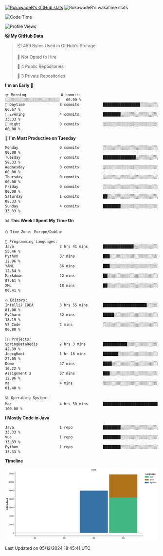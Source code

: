 
[![RukawadeB's GitHub stats](https://github-readme-stats.vercel.app/api?username=RukawadeB&hide=prs&show_icons=true&theme=omni)](https://github.com/anuraghazra/github-readme-stats)
![RukawadeB's wakatime stats](https://github-readme-stats.vercel.app/api/wakatime?username=RukawadeB)

<!--START_SECTION:waka-->
![Code Time](http://img.shields.io/badge/Code%20Time-165%20hrs%2036%20mins-blue)

![Profile Views](http://img.shields.io/badge/Profile%20Views-41-blue)

**🐱 My GitHub Data** 

> 📦 459 Bytes Used in GitHub's Storage 
 > 
> 🚫 Not Opted to Hire
 > 
> 📜 4 Public Repositories 
 > 
> 🔑 3 Private Repositories 
 > 
**I'm an Early 🐤** 

```text
🌞 Morning                0 commits           ░░░░░░░░░░░░░░░░░░░░░░░░░   00.00 % 
🌆 Daytime                8 commits           █████████████████░░░░░░░░   66.67 % 
🌃 Evening                4 commits           ████████░░░░░░░░░░░░░░░░░   33.33 % 
🌙 Night                  0 commits           ░░░░░░░░░░░░░░░░░░░░░░░░░   00.00 % 
```
📅 **I'm Most Productive on Tuesday** 

```text
Monday                   0 commits           ░░░░░░░░░░░░░░░░░░░░░░░░░   00.00 % 
Tuesday                  7 commits           ███████████████░░░░░░░░░░   58.33 % 
Wednesday                0 commits           ░░░░░░░░░░░░░░░░░░░░░░░░░   00.00 % 
Thursday                 0 commits           ░░░░░░░░░░░░░░░░░░░░░░░░░   00.00 % 
Friday                   0 commits           ░░░░░░░░░░░░░░░░░░░░░░░░░   00.00 % 
Saturday                 1 commits           ██░░░░░░░░░░░░░░░░░░░░░░░   08.33 % 
Sunday                   4 commits           ████████░░░░░░░░░░░░░░░░░   33.33 % 
```


📊 **This Week I Spent My Time On** 

```text
🕑︎ Time Zone: Europe/Dublin

💬 Programming Languages: 
Java                     2 hrs 41 mins       ██████████████░░░░░░░░░░░   55.46 % 
Python                   37 mins             ███░░░░░░░░░░░░░░░░░░░░░░   12.86 % 
YAML                     36 mins             ███░░░░░░░░░░░░░░░░░░░░░░   12.54 % 
Markdown                 22 mins             ██░░░░░░░░░░░░░░░░░░░░░░░   07.61 % 
XML                      18 mins             ██░░░░░░░░░░░░░░░░░░░░░░░   06.41 % 

🔥 Editors: 
IntelliJ IDEA            3 hrs 55 mins       ████████████████████░░░░░   81.00 % 
PyCharm                  52 mins             █████░░░░░░░░░░░░░░░░░░░░   18.19 % 
VS Code                  2 mins              ░░░░░░░░░░░░░░░░░░░░░░░░░   00.80 % 

🐱‍💻 Projects: 
SpringDataRedis          2 hrs 3 mins        ███████████░░░░░░░░░░░░░░   42.39 % 
JeecgBoot                1 hr 18 mins        ███████░░░░░░░░░░░░░░░░░░   27.05 % 
Demo                     47 mins             ████░░░░░░░░░░░░░░░░░░░░░   16.22 % 
Assignment 2             37 mins             ███░░░░░░░░░░░░░░░░░░░░░░   12.86 % 
ma                       4 mins              ░░░░░░░░░░░░░░░░░░░░░░░░░   01.48 % 

💻 Operating System: 
Mac                      4 hrs 50 mins       █████████████████████████   100.00 % 
```

**I Mostly Code in Java** 

```text
Java                     1 repo              ████████░░░░░░░░░░░░░░░░░   33.33 % 
Vue                      1 repo              ████████░░░░░░░░░░░░░░░░░   33.33 % 
Python                   1 repo              ████████░░░░░░░░░░░░░░░░░   33.33 % 
```



**Timeline**

![Lines of Code chart](https://raw.githubusercontent.com/RukawadeB/RukawadeB/main/assets/bar_graph.png)


 Last Updated on 05/12/2024 18:45:41 UTC
<!--END_SECTION:waka-->



